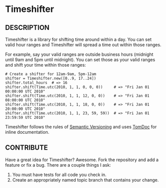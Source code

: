 Timeshifter
===========

## DESCRIPTION

Timeshifter is a library for shifting time around within a day. You can set
valid hour ranges and Timeshifter will spread a time out within those ranges.

For example, say your valid ranges are outside business hours (midnight until
9am and 5pm until midnight). You can set those as your valid ranges and shift
your time within those ranges:

	# Create a shifter for 12am-9am, 5pm-12am
	shifter = Timeshifter.new([0..9, 17..24])
	shifter.total_hours  # => 16
	shifter.shift(Time.utc(2010, 1, 1, 0, 0, 0))     # => "Fri Jan 01 00:00:00 UTC 2010"
	shifter.shift(Time.utc(2010, 1, 1, 12, 0, 0))    # => "Fri Jan 01 08:00:00 UTC 2010"
	shifter.shift(Time.utc(2010, 1, 1, 18, 0, 0))    # => "Fri Jan 01 20:00:00 UTC 2010"
	shifter.shift(Time.utc(2010, 1, 1, 23, 59, 59))  # => "Fri Jan 01 23:59:59 UTC 2010"

Timeshifter follows the rules of [Semantic Versioning](http://semver.org/) and
uses [TomDoc](http://tomdoc.org/) for inline documentation.


## CONTRIBUTE

Have a great idea for Timeshifter? Awesome. Fork the repository and add a
feature or fix a bug. There are a couple things I ask:

1. You must have tests for all code you check in.
1. Create an appropriately named topic branch that contains your change.